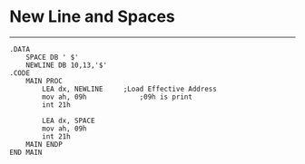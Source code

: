 # New Line and Spaces
***
```Assembly
.DATA
	SPACE DB ' $'	
	NEWLINE DB 10,13,'$'
.CODE
	MAIN PROC
		LEA dx, NEWLINE		;Load Effective Address
		mov ah, 09h				;09h is print
		int 21h

		LEA dx, SPACE
		mov ah, 09h
		int 21h
	MAIN ENDP
END MAIN
```